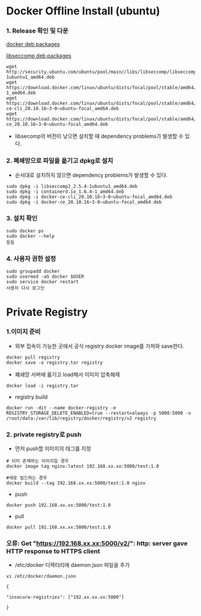 # Docker Offline Install (ubuntu)
### 1. Release 확인 및 다운
[docker deb packages](https://download.docker.com/linux/ubuntu/dists/)

[libseccomp deb packages](http://security.ubuntu.com/ubuntu/pool/main//libs/libseccomp/)


```
wget http://security.ubuntu.com/ubuntu/pool/main//libs/libseccomp/libseccomp2_2.5.4-1ubuntu1_amd64.deb
wget https://download.docker.com/linux/ubuntu/dists/focal/pool/stable/amd64/containerd.io_1.6.4-1_amd64.deb
wget https://download.docker.com/linux/ubuntu/dists/focal/pool/stable/amd64/docker-ce-cli_20.10.16~3-0~ubuntu-focal_amd64.deb
wget https://download.docker.com/linux/ubuntu/dists/focal/pool/stable/amd64/docker-ce_20.10.16~3-0~ubuntu-focal_amd64.deb
```
- libsecomp의 버전이 낮으면 설치할 때 dependency problems가 발생할 수 있다.

### 2. 폐쇄망으로 파일을 옮기고 dpkg로 설치
- 순서대로 설치하지 않으면 dependency problems가 발생할 수 있다.
```
sudo dpkg -i libseccomp2_2.5.4-1ubuntu1_amd64.deb
sudo dpkg -i containerd.io_1.6.4-1_amd64.deb
sudo dpkg -i docker-ce-cli_20.10.16~3-0~ubuntu-focal_amd64.deb
sudo dpkg -i docker-ce_20.10.16~3-0~ubuntu-focal_amd64.deb
```

### 3.  설치 확인
```
sudo docker ps
sudo docker --help
등등
```

### 4. 사용자 권한 설정
```
sudo groupadd docker
sudo usermod -aG docker $USER
sudo service docker restart
사용자 다시 로그인
```
# Private Registry
### 1.이미지 준비
- 외부 접속이 가능한 곳에서 공식 registry docker image를 가져와 save한다.
```
docker pull registry
docker save -o registry.tar registry
```
- 폐쇄망 서버에 옮기고 load해서 이미지 압축해제
```
docker load -i registry.tar
```
- registry build
```
docker run -dit --name docker-registry -e  REGISTRY_STORAGE_DELETE_ENABLED=true --restart=always -p 5000:5000 -v /root/data:/var/lib/registry/docker/registry/v2 registry
```

### 2. private registry로 push
- 먼저 push할 이미지의 태그를 지정
```
# 이미 존재하는 이미지일 경우
docker image tag nginx:latest 192.168.xx.xx:5000/test:1.0

#새로 빌드하는 경우
docker build --tag 192.168.xx.xx:5000/test:1.0 nginx
```

- push
```
docker push 192.168.xx.xx:5000/test:1.0
```
- pull
```
docker pull 192.168.xx.xx:5000/test:1.0
```

### 오류:  Get "https://192.168.xx.xx:5000/v2/": http: server gave HTTP response to HTTPS client 

- /etc/docker 디렉터리에 daemon.json 파일을 추가

```
vi /etc/docker/daemon.json

{

"insecure-registries": ["192.xx.xx.xx:5000"]

}

